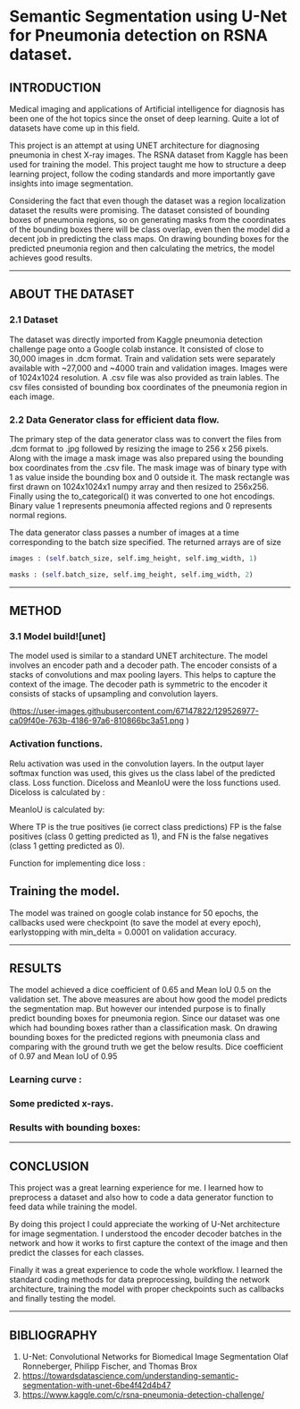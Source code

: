 # Semantic Segmentation using U-Net for Pneumonia detection on RSNA dataset.


## INTRODUCTION

Medical imaging and applications of Artificial intelligence for diagnosis has been one of the hot topics since the onset of deep learning. Quite a lot of datasets have come up in this field. 

This project is an attempt at using UNET architecture for diagnosing pneumonia in chest X-ray images. The  RSNA dataset from Kaggle has been used for training the model. This project taught me how to structure a deep learning project, follow the coding standards and more importantly gave insights into image segmentation.
		
Considering the fact that even though the dataset was a region localization dataset the results were promising. The dataset consisted of bounding boxes of pneumonia regions, so on generating masks from the coordinates of the bounding boxes there will be class overlap, even then the model did a decent job in predicting the class maps. On drawing bounding boxes for the predicted pneumonia region and then calculating the metrics, the model achieves good results. 


----------------------------------------------------------------------------------------------------------------------------------------------------------------------------------

## ABOUT THE DATASET


### 2.1 Dataset

The dataset was directly imported from Kaggle pneumonia detection challenge page onto a Google colab instance. It consisted of close to 30,000 images in .dcm format.  Train and validation sets were separately available with ~27,000 and ~4000 train and validation images. Images were of 1024x1024 resolution. A .csv file was also provided as train lables. The csv files consisted of bounding box coordinates of the pneumonia region in each image.

### 2.2 Data Generator class for efficient data flow.

The primary step of the data generator class was to convert the files from .dcm format to .jpg followed by resizing the image to 256 x 256 pixels. Along with the image a mask image was also prepared using the bounding box coordinates from the .csv file.
The mask image was of binary type with 1 as value inside the bounding box and 0 outside it. The mask rectangle was first drawn on 1024x1024x1 numpy array and then resized to 256x256. Finally using the to_categorical() it was converted to one hot encodings.  Binary value 1 represents pneumonia affected regions and 0 represents normal regions.

The data generator class passes a number of images at a time corresponding to the batch size specified. The returned arrays are of size 

```python
images : (self.batch_size, self.img_height, self.img_width, 1)
```
```python
masks : (self.batch_size, self.img_height, self.img_width, 2)
```
----------------------------------------------------------------------------------------------------------------------------------------------------------------------------------

##  METHOD

### 3.1 Model build![unet]


The model used is similar to a standard UNET architecture. The model involves an encoder path and a decoder path. The encoder consists of a stacks of convolutions and max pooling layers. This helps to capture the context of the image. The decoder path is symmetric to the encoder it consists of stacks of upsampling and convolution layers.

(https://user-images.githubusercontent.com/67147822/129526977-ca09f40e-763b-4186-97a6-810866bc3a51.png )

### Activation functions.

Relu activation was used in the convolution layers. In the output layer  softmax function was used, this gives us the class label of the predicted class. 
Loss function.
Diceloss and MeanIoU were the loss functions used. Diceloss is calculated by :       
  
MeanIoU is calculated by:
		



Where TP is the true positives (ie correct class predictions) FP is the false positives (class 0 getting predicted as 1), and FN is the false negatives  (class 1 getting predicted as 0).


   Function for implementing dice loss :





## Training the model.

The model was trained on google colab instance for 50 epochs, the callbacks used were checkpoint (to save the model at every epoch), earlystopping with min_delta = 0.0001 on validation accuracy.



----------------------------------------------------------------------------------------------------------------------------------------------------------------------------------

## RESULTS

The model achieved a dice coefficient of 0.65 and Mean IoU 0.5 on the validation set.
The above measures are about how good the model predicts the segmentation map. But however our intended purpose is to finally predict bounding boxes for pneumonia region. Since our dataset was one which had bounding boxes rather than a classification mask.
On drawing bounding boxes for the predicted regions with pneumonia class and comparing with the ground truth we get the below results.
Dice coefficient of 0.97 and Mean IoU of 0.95


### Learning curve :


### Some predicted x-rays.


### Results with bounding boxes:




----------------------------------------------------------------------------------------------------------------------------------------------------------------------------------


## CONCLUSION

This project was a great learning experience for me. I learned how to preprocess a dataset and also how to code a data generator function to feed data while training the model. 

By doing this project I could appreciate the working of U-Net architecture for image segmentation. I understood the encoder decoder batches in the network and how it works to first capture the context of the image and then predict the classes for each classes.

Finally it was a great experience to code the whole workflow. I learned the standard coding methods for data preprocessing, building the network architecture, training the model with proper checkpoints such as callbacks and finally testing the model.

----------------------------------------------------------------------------------------------------------------------------------------------------------------------------------

## BIBLIOGRAPHY


1. U-Net: Convolutional Networks for Biomedical Image Segmentation Olaf Ronneberger, Philipp Fischer, and Thomas Brox
2. https://towardsdatascience.com/understanding-semantic-segmentation-with-unet-6be4f42d4b47
3. https://www.kaggle.com/c/rsna-pneumonia-detection-challenge/
